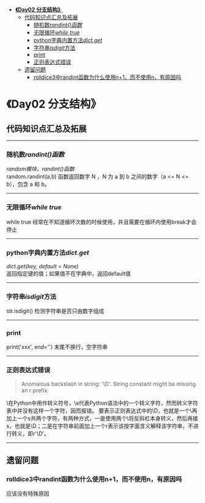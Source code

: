 <!-- TOC -->

- [**《Day02 分支结构》**](#day02-分支结构)
    - [代码知识点汇总及拓展](#代码知识点汇总及拓展)
        - [随机数*randint()函数*](#随机数randint函数)
        - [无限循环*while true*](#无限循环while-true)
        - [python字典内置方法*dict.get*](#python字典内置方法dictget)
        - [字符串*isdigit*方法](#字符串isdigit方法)
        - [print](#print)
        - [正则表达式错误](#正则表达式错误)
    - [遗留问题](#遗留问题)
        - [rolldice3中randint函数为什么使用n+1，而不使用n，有原因吗](#rolldice3中randint函数为什么使用n1而不使用n有原因吗)

<!-- /TOC -->

# **《Day02 分支结构》**

## 代码知识点汇总及拓展
---
### 随机数*randint()函数*
*random模块，randint()函数*  
random.randint(a,b)
函数返回数字 N ，N 为 a 到 b 之间的数字（a <= N <= b），包含 a 和 b。

---

### 无限循环*while true*
while true 经常在不知道循环次数的时候使用，并且需要在循环内使用break才会停止

---
### python字典内置方法*dict.get*
*dict.get(key, default = None)*  
返回指定键的值；如果值不在字典中，返回default值

---
### 字符串*isdigit*方法
str.isdigit()	检测字符串是否只由数字组成

---
### print
print('xxx', end='')	末尾不换行，空字符串

---
### 正则表达式错误
>Anomalous backslash in string: '\\D'. String constant might be missing an r prefix.

\在Python中用作转义符号，\s代表Python语法中的一个转义字符，然而转义字符表中并没有这样一个字符，因而报错。
要表示正则表达式中的\D，也就是一个\再加上一个s共两个字符，有两种方式，一是使用两个\将反斜杠本身转义，然后再接s，也就是\\D；二是在字符串前面加上一个r表示该按字面含义解释该字符串，不进行转义，即r'\D'。

---
## 遗留问题
### rolldice3中randint函数为什么使用n+1，而不使用n，有原因吗
应该没有特殊原因